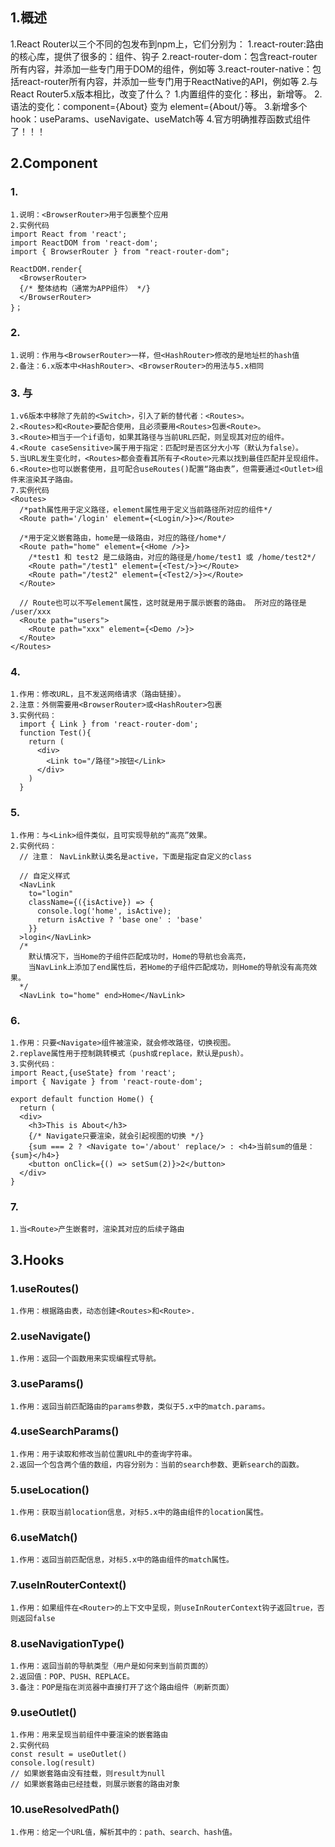 ## 1.概述
  1.React Router以三个不同的包发布到npm上，它们分别为：
    1.react-router:路由的核心库，提供了很多的：组件、钩子
    2.react-router-dom：包含react-router所有内容，并添加一些专门用于DOM的组件，例如<BrowserRouter>等
    3.react-router-native：包括react-router所有内容，并添加一些专门用于ReactNative的API，例如<NativeRouter>等
  2.与React Router5.x版本相比，改变了什么？
    1.内置组件的变化：移出<Switch/>，新增<Routes/>等。
    2.语法的变化：component={About} 变为 element={About/}等。
    3.新增多个hook：useParams、useNavigate、useMatch等
    4.官方明确推荐函数式组件了！！！

## 2.Component
### 1.<BrowserRouter>
    1.说明：<BrowserRouter>用于包裹整个应用
    2.实例代码
    import React from 'react';
    import ReactDOM from 'react-dom';
    import { BrowserRouter } from "react-router-dom";

    ReactDOM.render{
      <BrowserRouter>
      {/* 整体结构（通常为APP组件） */}
      </BrowserRouter>
    }；

### 2.<HashRouter>
    1.说明：作用与<BrowserRouter>一样，但<HashRouter>修改的是地址栏的hash值
    2.备注：6.x版本中<HashRouter>、<BrowserRouter>的用法与5.x相同

### 3.<Routes/> 与 <Route/>
    1.v6版本中移除了先前的<Switch>，引入了新的替代者：<Routes>。
    2.<Routes>和<Route>要配合使用，且必须要用<Routes>包裹<Route>。
    3.<Route>相当于一个if语句，如果其路径与当前URL匹配，则呈现其对应的组件。
    4.<Route caseSensitive>属于用于指定：匹配时是否区分大小写（默认为false）。
    5.当URL发生变化时，<Routes>都会查看其所有子<Route>元素以找到最佳匹配并呈现组件。
    6.<Route>也可以嵌套使用，且可配合useRoutes()配置“路由表”，但需要通过<Outlet>组件来渲染其子路由。
    7.实例代码
    <Routes>
      /*path属性用于定义路径，element属性用于定义当前路径所对应的组件*/
      <Route path='/login' element={<Login/>}></Route>

      /*用于定义嵌套路由，home是一级路由，对应的路径/home*/
      <Route path="home" element={<Home />}>
        /*test1 和 test2 是二级路由，对应的路径是/home/test1 或 /home/test2*/
        <Route path="/test1" element={<Test/>}></Route>
        <Route path="/test2" element={<Test2/>}></Route>
      </Route>

      // Route也可以不写element属性，这时就是用于展示嵌套的路由。 所对应的路径是 /user/xxx
      <Route path="users">
        <Route path="xxx" element={<Demo />}> 
      </Route>
    </Routes>

### 4.<Link>
    1.作用：修改URL，且不发送网络请求（路由链接）。
    2.注意：外侧需要用<BrowserRouter>或<HashRouter>包裹
    3.实例代码：
      import { Link } from 'react-router-dom';
      function Test(){
        return (
          <div>
            <Link to="/路径">按钮</Link>
          </div>
        )
      }

### 5.<NavLink>
    1.作用：与<Link>组件类似，且可实现导航的“高亮”效果。
    2.实例代码：
      // 注意： NavLink默认类名是active，下面是指定自定义的class

      // 自定义样式
      <NavLink
        to="login"
        className={({isActive}) => {
          console.log('home', isActive);
          return isActive ? 'base one' : 'base'
        }}
      >login</NavLink>
      /*
        默认情况下，当Home的子组件匹配成功时，Home的导航也会高亮，
        当NavLink上添加了end属性后，若Home的子组件匹配成功，则Home的导航没有高亮效果。
      */
      <NavLink to="home" end>Home</NavLink>

### 6.<Navigate>
    1.作用：只要<Navigate>组件被渲染，就会修改路径，切换视图。
    2.replave属性用于控制跳转模式（push或replace，默认是push）。
    3.实例代码：
    import React,{useState} from 'react';
    import { Navigate } from 'react-route-dom';

    export default function Home() {
      return (
      <div>
        <h3>This is About</h3>
        {/* Navigate只要渲染，就会引起视图的切换 */}
        {sum === 2 ? <Navigate to='/about' replace/> : <h4>当前sum的值是：{sum}</h4>}
        <button onClick={() => setSum(2)}>2</button>
      </div>
    }

### 7.<Outlet>
    1.当<Route>产生嵌套时，渲染其对应的后续子路由

## 3.Hooks

### 1.useRoutes()
    1.作用：根据路由表，动态创建<Routes>和<Route>.

### 2.useNavigate()
    1.作用：返回一个函数用来实现编程式导航。

### 3.useParams()
    1.作用：返回当前匹配路由的params参数，类似于5.x中的match.params。

### 4.useSearchParams()
    1.作用：用于读取和修改当前位置URL中的查询字符串。
    2.返回一个包含两个值的数组，内容分别为：当前的search参数、更新search的函数。

### 5.useLocation()
    1.作用：获取当前location信息，对标5.x中的路由组件的location属性。

### 6.useMatch()
    1.作用：返回当前匹配信息，对标5.x中的路由组件的match属性。

### 7.useInRouterContext()
    1.作用：如果组件在<Router>的上下文中呈现，则useInRouterContext钩子返回true，否则返回false

### 8.useNavigationType()
    1.作用：返回当前的导航类型（用户是如何来到当前页面的）
    2.返回值：POP、PUSH、REPLACE。
    3.备注：POP是指在浏览器中直接打开了这个路由组件（刷新页面）

### 9.useOutlet()
    1.作用：用来呈现当前组件中要渲染的嵌套路由
    2.实例代码
    const result = useOutlet()
    console.log(result)
    // 如果嵌套路由没有挂载，则result为null
    // 如果嵌套路由已经挂载，则展示嵌套的路由对象

### 10.useResolvedPath()
    1.作用：给定一个URL值，解析其中的：path、search、hash值。